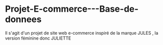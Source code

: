 # Projet-E-commerce---Base-de-donnees
 
Il s'agit d'un projet de site web e-commerce inspiré de la marque JULES , la version féminine donc JULIETTE
